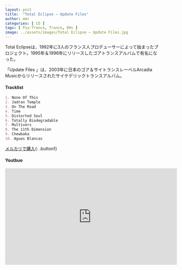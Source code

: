 ```yaml
---
layout: post
title:  "Total Eclipse – Update Files"
author: mmr
categories: [ CD ]
tags: [ Psy-Trance, Trance, 00s ]
image: ../assets/images/Total Eclipse – Update Files.jpg
---
```


Total Eclipseは、1992年に3人のフランス人プロデューサーによって始まったプロジェクト。1995年＆1996年にリリースしたゴアトランスアルバムで有名になった。

「Update Files 」は、2003年に日本のゴア＆サイトランスレーベルArcadia Musicからリリースされたサイケデリックトランスアルバム。

#### Tracklist
```md
1. None Of This
2. Jadran Temple
3. On The Road
4. Time
5. Distorted Soul
6. Totally Biodegradable
7. Multivers
8. The 11th Dimension
9. Chewbaka
10. Aguas Blancas
```

[メルカリで購入](https://jp.mercari.com/item/m19106789178?afid=6142608987){: .button1}

#### Youtbue
<iframe width="560" height="315" src="https://www.youtube.com/embed/znQQL4e2s_k?si=5Qp8L3QxwCUCXT_F" title="YouTube video player" frameborder="0" allow="accelerometer; autoplay; clipboard-write; encrypted-media; gyroscope; picture-in-picture; web-share" referrerpolicy="strict-origin-when-cross-origin" allowfullscreen></iframe>